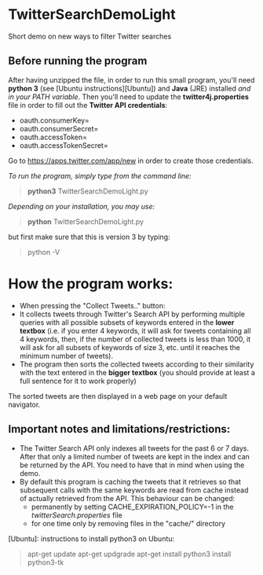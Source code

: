 # TwitterSearchDemoLight
Short demo on new ways to filter Twitter searches

## Before running the program
After having unzipped the file, in order to run this small program, you'll need **python 3** (see [Ubuntu instructions][Ubuntu]) and **Java** (JRE) installed *and in your PATH variable*.
Then you'll need to update the **twitter4j.properties** file in order to fill out the **Twitter API credentials**:
-  oauth.consumerKey=
-  oauth.consumerSecret=
-  oauth.accessToken=
-  oauth.accessTokenSecret=

Go to https://apps.twitter.com/app/new in order to create those credentials.

*To run the program, simply type from the command line:*
> **python3** TwitterSearchDemoLight.py

*Depending on your installation, you may use:*
> **python** TwitterSearchDemoLight.py

but first make sure that this is version 3 by typing:
> python -V

# How the program works:
- When pressing the "Collect Tweets.." button:
- It collects tweets through Twitter's Search API by performing multiple queries with all possible subsets of keywords entered in the **lower textbox** (i.e. if you enter 4 keywords, it will ask for tweets containing all 4 keywords, then, if the number of collected tweets is less than 1000, it will ask for all subsets of keywords of size 3, etc. until it reaches the minimum number of tweets).
- The program then sorts the collected tweets according to their similarity with the text entered in the **bigger textbox** (you should provide at least a full sentence for it to work properly)

The sorted tweets are then displayed in a web page on your default navigator.

## Important notes and limitations/restrictions:
- The Twitter Search API only indexes all tweets for the past 6 or 7 days. After that only a limited number of tweets are kept in the index and can be returned by the API. You need to have that in mind when using the demo.
- By default this program is caching the tweets that it retrieves so that subsequent calls with the same keywords are read from cache instead of actually retrieved from the API. This behaviour can be changed:
  - permanently by setting CACHE_EXPIRATION_POLICY=-1 in the *twitterSearch.properties* file
  - for one time only by removing files in the "cache/" directory

[Ubuntu]: instructions to install python3 on Ubuntu:
> apt-get update
> apt-get updgrade
> apt-get install python3 install python3-tk

